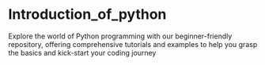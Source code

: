 # Introduction_of_python
Explore the world of Python programming with our beginner-friendly repository, offering comprehensive tutorials and examples to help you grasp the basics and kick-start your coding journey
